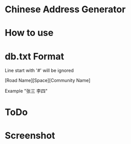 # Chinese Address Generator

# How to use

# db.txt Format

Line start with '#' will be ignored

[Road Name][Space][Community Name]

Example "张三 李四"

# ToDo

# Screenshot
